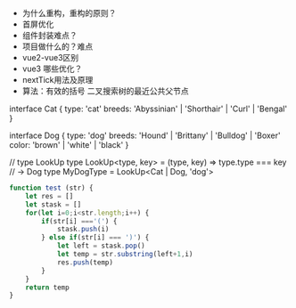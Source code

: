 - 为什么重构，重构的原则？
- 首屏优化
- 组件封装难点？
- 项目做什么的？难点
- vue2-vue3区别
- vue3 哪些优化？
- nextTick用法及原理
- 算法：有效的括号
二叉搜索树的最近公共父节点


interface Cat {
  type: 'cat'
  breeds: 'Abyssinian' | 'Shorthair' | 'Curl' | 'Bengal'
}

interface Dog {
  type: 'dog'
  breeds: 'Hound' | 'Brittany' | 'Bulldog' | 'Boxer'
  color: 'brown' | 'white' | 'black'
}

// type LookUp
type LookUp<type, key> = (type, key) => type.type === key
// -> Dog
type MyDogType = LookUp<Cat | Dog, 'dog'>


<!-- 题目，输出每对有效括号内的内容；

"(1+1)*2" // 1+1

"((1+2)*(3+4))+2" // 1+2, 3+4, (1+2)*(3+4)

"(()" 或者 “())” // exception -->
```js
function test (str) {
    let res = []
    let stask = []
    for(let i=0;i<str.length;i++) {
        if(str[i] ==='(') {
            stask.push(i)
        } else if(str[i] === ')') {
            let left = stask.pop()
            let temp = str.substring(left+1,i)
            res.push(temp)
        }
    }
    return temp
}
```